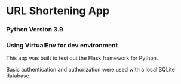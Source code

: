 # URL Shortening App
### Python Version 3.9
### Using VirtualEnv for dev environment

This app was built to test out the Flask framework for Python.

Basic authentication and authorization were used with a local SQLite database.